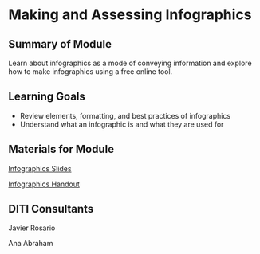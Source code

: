 <h1>Making and Assessing Infographics</h1>

<h2>Summary of Module</h2>

Learn about infographics as a mode of conveying information and explore how to make infographics using a free online tool.

<h2>Learning Goals</h2>

* Review elements, formatting, and best practices of infographics
* Understand what an infographic is and what they are used for

<h2>Materials for Module</h2>

[Infographics Slides](https://github.com/NULabNortheastern/digitalassignmentshowcase/blob/master/data-visualization/fa22-fuchs-grmn3800-infographics/Fuchs-german-program-infographics-slides.pdf)

[Infographics Handout](https://github.com/NULabNortheastern/digitalassignmentshowcase/blob/master/data-visualization/fa22-fuchs-grmn3800-infographics/Infographics-tools-handout.pdf)

<h2>DITI Consultants</h2>

Javier Rosario

Ana Abraham
